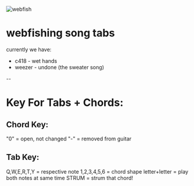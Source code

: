 ![webfish]([https://webfishing.wiki.gg/images/e/e6/Site-logo.png](https://www.spriters-resource.com/resources/sheets/239/241992.png?updated=1729977503))

# webfishing song tabs

currently we have:

- c418 - wet hands
- weezer - undone (the sweater song)

--

# Key For Tabs + Chords:
## Chord Key:

"0" = open, not changed
"-" = removed from guitar

## Tab Key:

Q,W,E,R,T,Y = respective note
1,2,3,4,5,6 = chord shape
letter+letter = play both notes at same time
STRUM = strum that chord!
